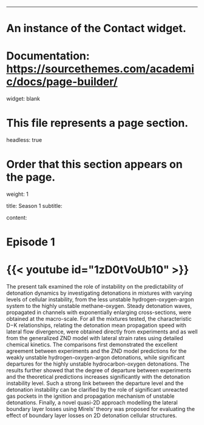---
# An instance of the Contact widget.
# Documentation: https://sourcethemes.com/academic/docs/page-builder/
widget: blank

# This file represents a page section.
headless: true

# Order that this section appears on the page.
weight: 1

title: Season 1
subtitle:

content:

# Episode 1 #

# {{< youtube id="1zD0tVoUb10" >}}

The present talk examined the role of instability on the predictability of detonation dynamics by investigating detonations in mixtures with varying levels of cellular instability, from the less unstable hydrogen-oxygen-argon system to the highly unstable methane-oxygen. Steady detonation waves, propagated in channels with exponentially enlarging cross-sections, were obtained at the macro-scale. For all the mixtures tested, the characteristic D−K relationships, relating the detonation mean propagation speed with lateral flow divergence, were obtained directly from experiments and as well from the generalized ZND model with lateral strain rates using detailed chemical kinetics. The comparisons first demonstrated the excellent agreement between experiments and the ZND model predictions for the weakly unstable hydrogen-oxygen-argon detonations, while significant departures for the highly unstable hydrocarbon-oxygen detonations. The results further showed that the degree of departure between experiments and the theoretical predictions increases significantly with the detonation instability level. Such a strong link between the departure level and the detonation instability can be clarified by the role of significant unreacted gas pockets in the ignition and propagation mechanism of unstable detonations. Finally, a novel quasi-2D approach modelling the lateral boundary layer losses using Mirels’ theory was proposed for evaluating the effect of boundary layer losses on 2D detonation cellular structures.

